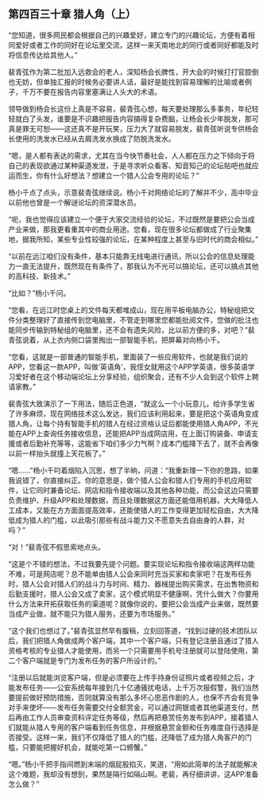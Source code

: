 ## 第四百三十章 猎人角（上）
“您知道，很多网民都会根据自己的兴趣爱好，建立专门的兴趣论坛，方便有着相同爱好或者工作的同好在论坛里交流，这样一来天南地北的同行或者同好都能及时将信息传达给其他人。”

裴青弦作为第二批加入远救会的老人，深知杨会长脾性，开大会的时候打打官腔倒也无妨，但单独汇报的时候务必要讲人话，最好是能找到容易理解的比喻或者例子，千万不要在报告内容里塞满让人头大的术语。

领导做到杨会长这份上真是不容易，裴青弦心想，每天要处理那么多事务，年纪轻轻就白了头发，谁要是不识趣把报告内容搞得复杂费脑，让杨会长少年脱发，那可真是罪无可恕——这还真不是开玩笑，压力大了就容易脱发，裴青弦听说专供杨会长使用的洗发水已经从去屑洗发水换成了防脱洗发水。

“嗯，是人都有表达的需求，尤其在当今快节奏社会，人人都在压力之下倾向于将自己的表现欲通过某种渠道发泄，于是寻求听众看客、知音知己的论坛贴吧也就应运而生，你有什么好想法？想建立一个猎人公会专用的论坛？”

杨小千点了点头，示意裴青弦继续说。杨小千对网络论坛的了解并不少，高中毕业以前他也曾是一个解谜论坛的资深潜水员。

“呃，我也觉得应该建立一个便于大家交流经验的论坛，不过既然是要把公会当成产业来做，那我更看重其中的商业用途。您看，现在很多论坛都做成了行业聚集地，据我所知，某些专业性较强的论坛，在某种程度上甚至与旧时代的商会相似。”

“以前在远江咱们没有条件，基本只能靠无线电进行通讯，所以公会的信息处理能力一直无法提升，既然现在有条件了，那我认为不光可以搞论坛，还可以搞点其他的高科技、新技术。”

“比如？”杨小千问。

“您看，在远江时您桌上的文件每天都堆成山，现在用平板电脑办公，特秘组把文件分类整理好了直接传到您电脑里，不管走到哪里您都能批阅文件，您做的批注也能同步传输到特秘组的电脑里，还不会有遗失风险，比以前方便的多，对吧？”裴青弦说着，从上衣内侧口袋里掏出一部智能手机，把屏幕对向杨小千。

“您看，这就是一部普通的智能手机，里面装了一些应用软件，也就是我们说的APP，您看这一款APP，叫做‘英语角’，我侄女就用这个APP学英语，很多英语学习爱好者在这个移动端论坛上分享经验，组织聚会，还有不少人会到这个软件上聘请家教。”

裴青弦大致演示了一下用法，随后正色道，“就这么一个小玩意儿，给许多学生省了许多麻烦，现在网络技术这么发达，我们应该利用起来，要是把这个英语角变成猎人角，让每个持有智能手机的猎人在经过资格认证后都能使用猎人角APP，不光能在APP上查询任务接收信息，还能把APP当成网店用，在上面订购装备、申请支援或者后勤补充等等，这能省下咱们多少力气啊？成本门槛降下去了，就不会再像以前一样抬头就撞上天花板了。”

“嗯……”杨小千叼着烟陷入沉思，想了半晌，问道：“我重新理一下你的思路，如果我说错了，你直接纠正。你的意思是，做个猎人公会和猎人们专用的手机应用软件，让它同时兼备论坛、网店和指令接收端以及其他各种功能，而公会这边只需要负责维护、升级APP和处理数据，而且处理数据这方面还能借用机器，大大降低人工成本，又能在方方面面提高效率，还能使猎人的工作变得更加轻松自由，大大降低成为猎人的门槛，以此吸引那些有战斗能力又不愿意失去自由身的人群，对吗？”

“对！”裴青弦不假思索地点头。

“这是个不错的想法，不过我要先提个问题。要实现论坛和指令接收端这两样功能不难，可是网店呢？总不能单由猎人公会来同时充当买家和卖家吧？在发布任务时，猎人公会对猎人们的战斗力与时间、精力、器械提出购买需求，在出售物资和后勤支援时，猎人公会又成了卖家，这个模式明显不健康啊，凭什么做大？你要用什么方法来开拓获取任务的渠道呢？就像你说的，要把公会当成产业来做，既然要当成产业做，就不能只为猎人服务，还要为市场服务。”

“这个我们也想过了。”裴青弦显然早有腹稿，立刻回答道，“找到过硬的技术团队以后，我们把猎人角做成两个客户端，其中一个客户端，只有登记注册且通过了猎人资格考核的专业猎人才能使用，而另一个只需要用手机号注册就可以登陆使用，第二个客户端就是专门为发布任务的客户所设计的。”

“注册以后就能浏览客户端，但是必须要在上传手持身份证照片或者视频之后，才能发布任务——公安系统每年接到几十亿通骚扰电话，上千万次报假警，我们当然要提前做好预防措施，否则就算没有那么多坏心思恶作剧的人，也保不齐会有竞争对手来使坏——发布任务需要交付全额赏金，可以通过网银或者其他渠道支付，然后再由工作人员审查资料评定任务等级，然后再把悬赏任务发布到APP，接着猎人们就能从猎人专用的客户端看到任务信息，并根据悬赏金额和任务难度自行选择是否接受。这样一来，我们不仅降低了猎人的门槛，还降低了成为猎人角客户的门槛，只要能把握好机会，就能吃第一口螃蟹。”

“嗯。”杨小千把手指间燃到末端的烟屁股掐灭，笑道，“用如此简单的法子就能解决这个难题，我却没有想到，果然是隔行如隔山啊。老裴，再仔细讲讲，这APP准备怎么做？”


